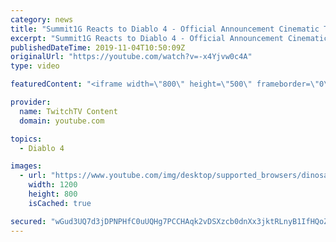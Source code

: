 ```yaml
---
category: news
title: "Summit1G Reacts to Diablo 4 - Official Announcement Cinematic Trailer"
excerpt: "Summit1G Reacts to Diablo 4 - Official Announcement Cinematic Trailer. Please Subscribe for more content! Leave a Like ..."
publishedDateTime: 2019-11-04T10:50:09Z
originalUrl: "https://youtube.com/watch?v=-x4Yjvw0c4A"
type: video

featuredContent: "<iframe width=\"800\" height=\"500\" frameborder=\"0\" src=\"https://www.youtube.com/embed/-x4Yjvw0c4A\" allow=\"accelerometer; autoplay; encrypted-media; gyroscope; picture-in-picture\" allowfullscreen></iframe>"

provider:
  name: TwitchTV Content
  domain: youtube.com

topics:
  - Diablo 4

images:
  - url: "https://www.youtube.com/img/desktop/supported_browsers/dinosaur.png"
    width: 1200
    height: 800
    isCached: true

secured: "wGud3UQ7d3jDPNPHfC0uUQHg7PCCHAqk2vDSXzcb0dnXx3jktRLnyB1IfHQoZdzgXZ6HlM2exRymrA7xmyms0foRc1In9cJ2aSf+SWu7VXh2CsbeE4qYX3glVgNqGNn8KP5i3Iq+nBH6ljFFTi/h+0sLBsF8g9H9XWOG5KMyB8arSXUX81lI2Qx0GMwvBu0UF+KqeROJerRVCL30hfDpTomzJnzP+PBEeerM5VW1dXV3wSUBb3PhNMciy3KzB9LlDS1Y5wQ7CMXIcEwc5eKyVXGdGEPOjo6lsFsxbGakmJHVAKh4NTORrAVWqwQeGZBLCavZj/0tI4Q9ca0KhnskMXTTrA8s491QhVTVo8/u492nTQ0fqR9f4cdTE4/dIzoFlLIwQLjxD/agal//CaIfdq1LorvYRTJLiaILshgSpeAE+qtnAHAyrYPwoVItyBmX;1hAuaBd3uicQd3wfnKOTmA=="
---
```


